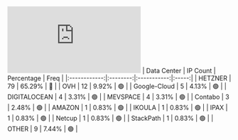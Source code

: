![Diagramm](https://github.com/obajay/StateSync-snapshots/blob/main/Projects/Gitopia/1/README.md)
| Data Center | IP Count | Percentage | Freq |
|:------------:|:--------:|:-----------:|:-----:|
| HETZNER | 79 | 65.29% | 🔴 |
| OVH | 12 | 9.92% | 🟢 |
| Google-Cloud | 5 | 4.13% | 🟢 |
| DIGITALOCEAN | 4 | 3.31% | 🟢 |
| MEVSPACE | 4 | 3.31% | 🟢 |
| Contabo | 3 | 2.48% | 🟢 |
| AMAZON | 1 | 0.83% | 🟢 |
| IKOULA | 1 | 0.83% | 🟢 |
| IPAX | 1 | 0.83% | 🟢 |
| Netcup | 1 | 0.83% | 🟢 |
| StackPath | 1 | 0.83% | 🟢 |
| OTHER | 9 | 7.44% | 🟢 |